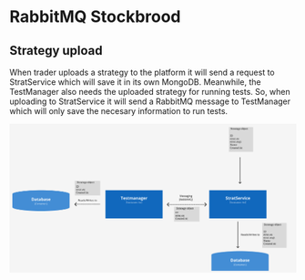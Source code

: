 # RabbitMQ Stockbrood

## Strategy upload

When trader uploads a strategy to the platform it will send a request to StratService which will save it in its own MongoDB. Meanwhile, the TestManager also needs the uploaded strategy for running tests. So, when uploading to StratService it will send a RabbitMQ message to TestManager which will only save the necesary information to run tests.   

![StrategyUpload](https://github.com/Adv-Software-DeKeet/.github/blob/main/ATM%20(Group%20project)/images/StrategyUpload.png)